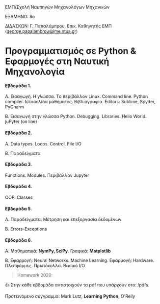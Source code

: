 ΕΜΠ/Σχολή Ναυπηγών Μηχανολόγων Μηχανικών

ΕΞΑΜΗΝΟ: 8ο

ΔΙΔΑΣΚΩΝ: Γ. Παπαλάμπρου, Επικ. Καθηγητής ΕΜΠ (george.papalambrou@lme.ntua.gr)

# Προγραμματισμός σε Python & Εφαρμογές στη Ναυτική Μηχανολογία 


#### Εβδομάδα 1. 

A. Εισαγωγή. Η γλώσσα. Τo περιβάλλον Linux. Command line. Python compiler. Ιστοσελίδα μαθήματος. Βιβλιογραφία. Editors: Sublime, Spyder, PyCharm

B. Εισαγωγή στην γλώσσα Python. Debugging. Libraries. Hello World. juPyter (on line)

#### Εβδομάδα 2. 
Α. Data types. Loops. Control. File I/O

Β. Παραδείγματα

#### Εβδομάδα 3. 
Functions. Modules. Περιβάλλον Jupyter 

#### Εβδομάδα 4. 
OOP. Classes

#### Εβδομάδα 5. 
A. Παραδείγματα: Μέτρηση και επεξεργασία δεδομένων

B. Errors-Exceptions


#### Εβδομάδα 6. 
Α. Μαθηματικά: **NymPy, SciPy**. Γραφικά: **Matplotlib**

Β. Εφαρμογή: Neural Networks. Machine Learning. Εφαρμογή: Hardware.  Πλατφόρμες. Πρωτόκολλα. Βασικό Ι/Ο


> Homework 2020:

:+1: Στην κάθε εβδομάδα αντιστοιχούν τα pdf που υπάρχουν στο: /pdfs.

Προτεινόμενο σύγγραμμα: Mark Lutz, **Learning Python**, O'Reily
